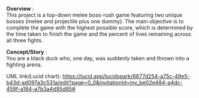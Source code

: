 **Overview** : 	\
This project is a top-down melee boss-rush game featuring two unique bosses (melee and projectile plus one dummy). The main objective is to complete the game with the highest possible score, which is determined by the time taken to finish the game and the percent of lives remaining across all three fights.

**Concept/Story** : \
You are a black duck who, one day, was suddenly taken and thrown into a fighting arena.

UML link(Lucid chart): https://lucid.app/lucidspark/6677d254-a75c-49e5-b43d-ad097a3c531a/edit?page=0_0&invitationId=inv_be02e484-a4dc-459f-a184-a7b3a4d95d85#

